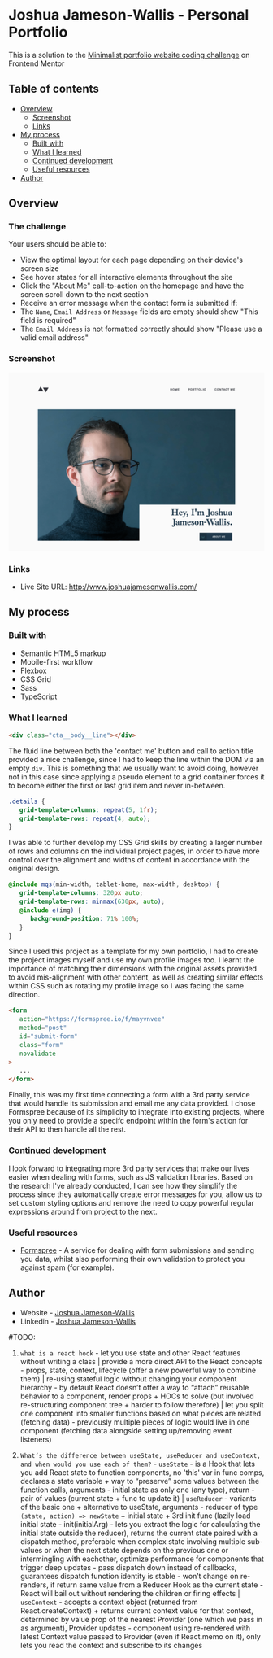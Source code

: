 # Joshua Jameson-Wallis - Personal Portfolio

This is a solution to the [Minimalist portfolio website coding challenge](https://www.frontendmentor.io/challenges/minimalist-portfolio-website-LMy-ZRyiE) on Frontend Mentor

## Table of contents

-  [Overview](#overview)
   -  [Screenshot](#screenshot)
   -  [Links](#links)
-  [My process](#my-process)
   -  [Built with](#built-with)
   -  [What I learned](#what-i-learned)
   -  [Continued development](#continued-development)
   -  [Useful resources](#useful-resources)
-  [Author](#author)

## Overview

### The challenge

Your users should be able to:

-  View the optimal layout for each page depending on their device's screen size
-  See hover states for all interactive elements throughout the site
-  Click the "About Me" call-to-action on the homepage and have the screen scroll down to the next section
-  Receive an error message when the contact form is submitted if:
-  The `Name`, `Email Address` or `Message` fields are empty should show "This field is required"
-  The `Email Address` is not formatted correctly should show "Please use a valid email address"

### Screenshot

![](./screenshot.png)

### Links

-  Live Site URL: http://www.joshuajamesonwallis.com/

## My process

### Built with

-  Semantic HTML5 markup
-  Mobile-first workflow
-  Flexbox
-  CSS Grid
-  Sass
-  TypeScript

### What I learned

```html
<div class="cta__body__line"></div>
```

The fluid line between both the 'contact me' button and call to action title provided a nice challenge, since I had to keep the line within the DOM via an empty `div`. This is something that we usually want to avoid doing, however not in this case since applying a pseudo element to a grid container forces it to become either the first or last grid item and never in-between.

```scss
.details {
   grid-template-columns: repeat(5, 1fr);
   grid-template-rows: repeat(4, auto);
}
```

I was able to further develop my CSS Grid skills by creating a larger number of rows and columns on the individual project pages, in order to have more control over the alignment and widths of content in accordance with the original design.

```scss
@include mqs(min-width, tablet-home, max-width, desktop) {
   grid-template-columns: 320px auto;
   grid-template-rows: minmax(630px, auto);
   @include e(img) {
      background-position: 71% 100%;
   }
}
```

Since I used this project as a template for my own portfolio, I had to create the project images myself and use my own profile images too. I learnt the importance of matching their dimensions with the original assets provided to avoid mis-alignment with other content, as well as creating similar effects within CSS such as rotating my profile image so I was facing the same direction.

```html
<form
   action="https://formspree.io/f/mayvnvee"
   method="post"
   id="submit-form"
   class="form"
   novalidate
>
   ...
</form>
```

Finally, this was my first time connecting a form with a 3rd party service that would handle its submission and email me any data provided. I chose Formspree because of its simplicity to integrate into existing projects, where you only need to provide a specifc endpoint within the form's action for their API to then handle all the rest.

### Continued development

I look forward to integrating more 3rd party services that make our lives easier when dealing with forms, such as JS validation libraries. Based on the research I've already conducted, I can see how they simplify the process since they automatically create error messages for you, allow us to set custom styling options and remove the need to copy powerful regular expressions around from project to the next.

### Useful resources

-  [Formspree](https://formspree.io/) - A service for dealing with form submissions and sending you data, whilst also performing their own validation to protect you against spam (for example).

## Author

-  Website - [Joshua Jameson-Wallis](https://www.joshuajamesonwallis.com/)
-  Linkedin - [Joshua Jameson-Wallis](https://www.linkedin.com/in/joshua-jameson-wallis/)

#TODO:

1. `what is a react hook` - let you use state and other React features without writing a class | provide a more direct API to the React concepts - props, state, context, lifecycle (offer a new powerful way to combine them) | re-using stateful logic without changing your component hierarchy - by default React doesn’t offer a way to “attach” reusable behavior to a component, render props + HOCs to solve (but involved re-structuring component tree + harder to follow therefore) | let you split one component into smaller functions based on what pieces are related (fetching data) - previously multiple pieces of logic would live in one component (fetching data alongside setting up/removing event listeners)

2. `What’s the difference between useState, useReducer and useContext, and when would you use each of them?` - `useState` - is a Hook that lets you add React state to function components, no 'this' var in func comps, declares a state variable + way to “preserve” some values between the function calls, arguments - initial state as only one (any type), return - pair of values (current state + func to update it) | `useReducer` - variants of the basic one + alternative to useState, arguments - reducer of type `(state, action) => newState` + initial state + 3rd init func (lazily load initial state - init(initialArg) - lets you extract the logic for calculating the initial state outside the reducer), returns the current state paired with a dispatch method, preferable when complex state involving multiple sub-values or when the next state depends on the previous one or intermingling with eachother, optimize performance for components that trigger deep updates - pass dispatch down instead of callbacks, guarantees dispatch function identity is stable - won’t change on re-renders, if return same value from a Reducer Hook as the current state - React will bail out without rendering the children or firing effects | `useContext` - accepts a context object (returned from React.createContext) + returns current context value for that context, determined by value prop of the nearest Provider (one which we pass in as argument), Provider updates - component using re-rendered with latest Context value passed to Provider (even if React.memo on it), only lets you read the context and subscribe to its changes
